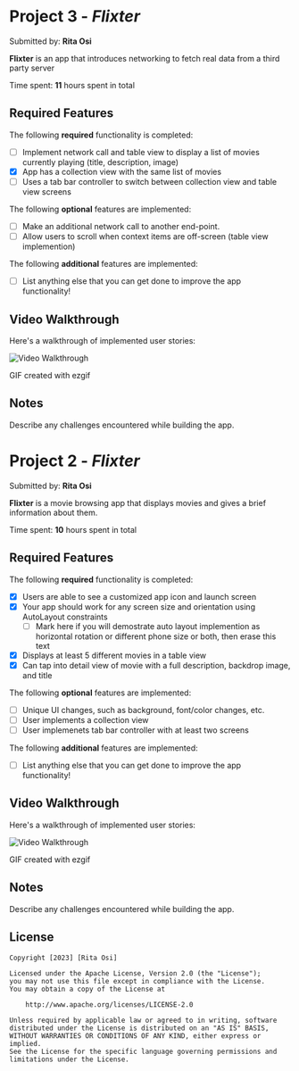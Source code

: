 # Project 3 - *Flixter*

Submitted by: **Rita Osi**

**Flixter** is an app that introduces networking to fetch real data from a third party server 

Time spent: **11** hours spent in total

## Required Features

The following **required** functionality is completed:

- [ ] Implement network call and table view to display a list of movies currently playing (title, description, image)
- [X] App has a collection view with the same list of movies
- [ ] Uses a tab bar controller to switch between collection view and table view screens
 
The following **optional** features are implemented:

- [ ] Make an additional network call to another end-point.	
- [ ] Allow users to scroll when context items are off-screen (table view implemention)

The following **additional** features are implemented:

- [ ] List anything else that you can get done to improve the app functionality!

## Video Walkthrough

Here's a walkthrough of implemented user stories:

<img src='https://im2.ezgif.com/tmp/ezgif-2-2b34f07c67.gif' title='Video Walkthrough' width='' alt='Video Walkthrough' />

<!-- Replace this with whatever GIF tool you used! -->
GIF created with ezgif  
<!-- Recommended tools:
[Kap](https://getkap.co/) for macOS
[ScreenToGif](https://www.screentogif.com/) for Windows
[peek](https://github.com/phw/peek) for Linux. -->

## Notes

Describe any challenges encountered while building the app.

##




# Project 2 - *Flixter*

Submitted by: **Rita Osi**

**Flixter** is a movie browsing app that displays movies and gives a brief information about them.

Time spent: **10** hours spent in total

## Required Features

The following **required** functionality is completed:

- [X] Users are able to see a customized app icon and launch screen
- [X] Your app should work for any screen size and orientation using AutoLayout constraints
  - [ ] Mark here if you will demostrate auto layout implemention as horizontal rotation or different phone size or both, then erase this text
- [X] Displays at least 5 different movies in a table view
- [X] Can tap into detail view of movie with a full description, backdrop image, and title
 
The following **optional** features are implemented:

- [ ] Unique UI changes, such as background, font/color changes, etc.
- [ ] User implements a collection view
- [ ] User implemenets tab bar controller with at least two screens

The following **additional** features are implemented:

- [ ] List anything else that you can get done to improve the app functionality!

## Video Walkthrough

Here's a walkthrough of implemented user stories:

<img src='https://im2.ezgif.com/tmp/ezgif-2-2b34f07c67.gif' title='Video Walkthrough' width='' alt='Video Walkthrough' />

<!-- Replace this with whatever GIF tool you used! -->
GIF created with ezgif   
<!-- Recommended tools:
[Kap](https://getkap.co/) for macOS
[ScreenToGif](https://www.screentogif.com/) for Windows
[peek](https://github.com/phw/peek) for Linux. -->

## Notes

Describe any challenges encountered while building the app.

## License

    Copyright [2023] [Rita Osi]

    Licensed under the Apache License, Version 2.0 (the "License");
    you may not use this file except in compliance with the License.
    You may obtain a copy of the License at

        http://www.apache.org/licenses/LICENSE-2.0

    Unless required by applicable law or agreed to in writing, software
    distributed under the License is distributed on an "AS IS" BASIS,
    WITHOUT WARRANTIES OR CONDITIONS OF ANY KIND, either express or implied.
    See the License for the specific language governing permissions and
    limitations under the License.
